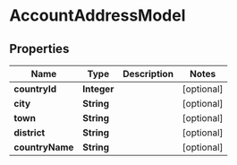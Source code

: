 # AccountAddressModel

## Properties
Name | Type | Description | Notes
------------ | ------------- | ------------- | -------------
**countryId** | **Integer** |  |  [optional]
**city** | **String** |  |  [optional]
**town** | **String** |  |  [optional]
**district** | **String** |  |  [optional]
**countryName** | **String** |  |  [optional]
